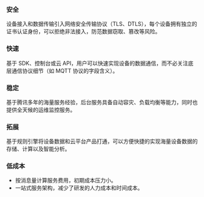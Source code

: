 ### 安全
设备接入和数据传输引入网络安全传输协议（TLS、DTLS），每个设备拥有独立的证书认证身份，可以拒绝非法接入，防范数据窃取、篡改等风险。

### 快速
基于 SDK、控制台或云 API，用户可以快速实现设备的数据通信，而不必关注底层通信协议细节（如 MQTT 协议的字段含义）。

### 稳定
基于腾讯多年的海量服务经验，后台服务具备自动容灾、负载均衡等能力，同时也提供全天候的运维监控服务。

### 拓展
基于规则引擎将设备数据和云平台产品打通，可以方便快捷的实现海量设备数据的存储、计算以及智能分析。

### 低成本
- 按消息量计算服务费用，初期成本压力小。
- 一站式服务架构，减少了研发的人力成本和时间成本。

